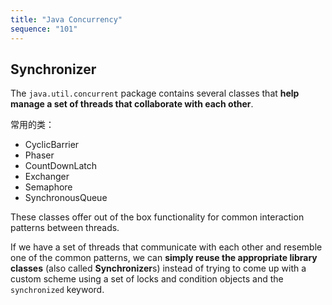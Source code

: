 ```yaml
---
title: "Java Concurrency"
sequence: "101"
---
```


## Synchronizer

The `java.util.concurrent` package contains several classes
that **help manage a set of threads that collaborate with each other**.

常用的类：

- CyclicBarrier
- Phaser
- CountDownLatch
- Exchanger
- Semaphore
- SynchronousQueue

These classes offer out of the box functionality for common interaction patterns between threads.

If we have a set of threads that communicate with each other and resemble one of the common patterns,
we can **simply reuse the appropriate library classes** (also called **Synchronizer**s)
instead of trying to come up with a custom scheme
using a set of locks and condition objects and the `synchronized` keyword.




